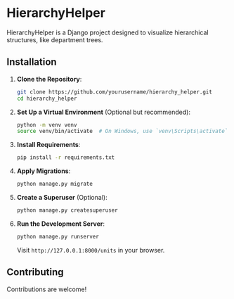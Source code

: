 # HierarchyHelper

HierarchyHelper is a Django project designed to visualize hierarchical structures, like department trees.
## Installation

1. **Clone the Repository**: 

    ```bash
    git clone https://github.com/yourusername/hierarchy_helper.git
    cd hierarchy_helper
    ```

2. **Set Up a Virtual Environment** (Optional but recommended):

    ```bash
    python -m venv venv
    source venv/bin/activate  # On Windows, use `venv\Scripts\activate`
    ```

3. **Install Requirements**:

    ```bash
    pip install -r requirements.txt
    ```

4. **Apply Migrations**:

    ```bash
    python manage.py migrate
    ```

5. **Create a Superuser** (Optional):

    ```bash
    python manage.py createsuperuser
    ```

6. **Run the Development Server**:

    ```bash
    python manage.py runserver
    ```

    Visit `http://127.0.0.1:8000/units` in your browser.

## Contributing

Contributions are welcome!
